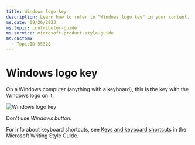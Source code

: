 ```yaml
---
title: Windows logo key
description: Learn how to refer to "Windows logo key" in your content.
ms.date: 09/26/2023
ms.topic: contributor-guide
ms.service: microsoft-product-style-guide
ms.custom:
  - TopicID 55328
---
```



# Windows logo key

On a Windows computer (anything with a keyboard), this is the key with the Windows logo on it.

![Windows logo key](~/media/319813839.png)

Don't use *Windows button.* 

For info about keyboard shortcuts, see [Keys and keyboard shortcuts](/style-guide/a-z-word-list-term-collections/term-collections/keys-keyboard-shortcuts) in the Microsoft Writing Style Guide.

